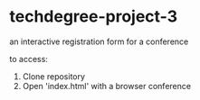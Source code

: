 # techdegree-project-3
an interactive registration form for a conference

to access:
  1. Clone repository
  2. Open 'index.html' with a browser
conference
